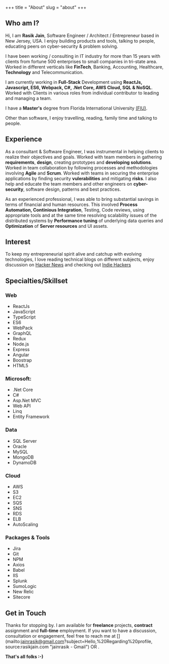 +++
title = "About"
slug = "about"
+++
## Who am I?

Hi, I am <strong>Rasik Jain</strong>, Software Engineer / Architect / Entrepreneur based in New Jersey, USA. I enjoy building products and tools, talking to people, educating peers on cyber-security & problem solving.

I have been working / consulting in IT industry for more than 15 years with clients from fortune 500 enterprises to small companies in tri-state area. Worked in different verticals like **FinTech**, Banking, Accounting, Healthcare, **Technology**  and Telecommunication. 

I am currently working in **Full-Stack** Development using **ReactJs, Javascript, ES6, Webpack, C#, .Net Core, AWS Cloud, SQL & NoSQL**. Worked with Clients in various roles from individual contributor to leading and managing a team. 

I have a **Master's** degree from Florida International University [(FIU)](https://www.fiu.edu). 

Other than software, I enjoy travelling, reading, family time and talking to people.

## Experience
As a consultant & Software Engineer, I was instrumental in helping clients to realize their objectives and goals. Worked with team members in gathering **requirements**, **design**, creating prototypes and **developing solutions**. Worked in team collaboration by following processes and methodologies involving **Agile** and **Scrum**. Worked with teams in securing the enterprise applications by finding security **vulerabilities** and mitigating **risks**. I also help and educate the team members and other engineers on **cyber-security**, software design, patterns and best practices. 

As an experienced professional, I was able to bring substantial savings in terms of financial and human resources. This involved **Process Automation, Continious Integration**, Testing, Code reviews, using appropriate tools and at the same time resolving scalability issues of the distributed systems by **Performance tuning** of underlying data queries and **Optimization** of **Server resources** and UI assets.

## Interest

To keep my entrepreneurial spirit alive and catchup with evolving technologies, I love reading technical blogs on different subjects, enjoy discussion on [Hacker News](https://news.ycombinator.com) and checking out [Indie Hackers](https://www.indiehackers.com/)

## Specialties/Skillset

### Web
<div class="horizontalList">
    <ul>
        <li>ReactJs</li>
        <li>JavaScript</li>
        <li>TypeScript</li>
        <li>ES6</li>
        <li>WebPack</li>
        <li>GraphQL</li>
        <li>Redux</li>
        <li>Node.js</li>
        <li>Express</li>
        <li>Angular</li>
        <li>Boostrap</li>
        <li>HTML5</li>
    </ul>
</div>


### Microsoft: 
<div class="horizontalList">
    <ul>
        <li>.Net Core</li>
        <li>C#</li>
        <li>Asp.Net MVC</li>
        <li>Web API</li>
        <li>Linq</li>
        <li>Entity Framework</li>
    </ul>
</div>

### Data
<div class="horizontalList">
    <ul>
        <li>SQL Server</li>
        <li>Oracle</li>
        <li>MySQL</li>
        <li>MongoDB</li>
        <li>DynamoDB</li>
    </ul>
</div>

### Cloud
<div class="horizontalList">
    <ul>
        <li>AWS</li>
        <li>S3</li>
        <li>EC2</li>
        <li>SQS</li>
        <li>SNS</li>
        <li>RDS</li>
        <li>ELB</li>
        <li>AutoScaling</li>
    </ul>
</div>

### Packages & Tools
<div class="horizontalList">
    <ul>
        <li>Jira</li>
        <li>Git</li>
        <li>NPM</li>
        <li>Axios</li>
        <li>Babel</li>
        <li>IIS</li>
        <li>Splunk</li>
        <li>SumoLogic</li>
        <li>New Relic</li>
        <li>Sitecore</li>
    </ul>
</div>

## Get in Touch

Thanks for stopping by. I am available for **freelance** projects, **contract** assignment and **full-time** employment. If you want to have a discussion, consultation or engagement, feel free to reach me at [<i class="far fa-lg fa-envelope" style="color: #212121"></i>](mailto:jainrasik@gmail.com?subject=Hello,%20Regarding%20profile, source:rasikjain.com "jainrasik - Gmail") OR [<i class="fab fa-lg fa-twitter" style="color: #212121"></i>](https://twitter.com/jainrasik "@jainrasik - Twitter").

**That's all folks :-)**